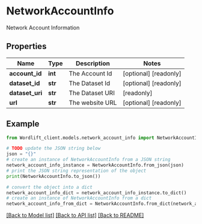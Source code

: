 # NetworkAccountInfo

Network Account Information

## Properties

Name | Type | Description | Notes
------------ | ------------- | ------------- | -------------
**account_id** | **int** | The Account Id | [optional] [readonly] 
**dataset_id** | **str** | The Dataset Id | [optional] [readonly] 
**dataset_uri** | **str** | The Dataset URI | [readonly] 
**url** | **str** | The website URL | [optional] [readonly] 

## Example

```python
from Wordlift_client.models.network_account_info import NetworkAccountInfo

# TODO update the JSON string below
json = "{}"
# create an instance of NetworkAccountInfo from a JSON string
network_account_info_instance = NetworkAccountInfo.from_json(json)
# print the JSON string representation of the object
print(NetworkAccountInfo.to_json())

# convert the object into a dict
network_account_info_dict = network_account_info_instance.to_dict()
# create an instance of NetworkAccountInfo from a dict
network_account_info_from_dict = NetworkAccountInfo.from_dict(network_account_info_dict)
```
[[Back to Model list]](../README.md#documentation-for-models) [[Back to API list]](../README.md#documentation-for-api-endpoints) [[Back to README]](../README.md)


